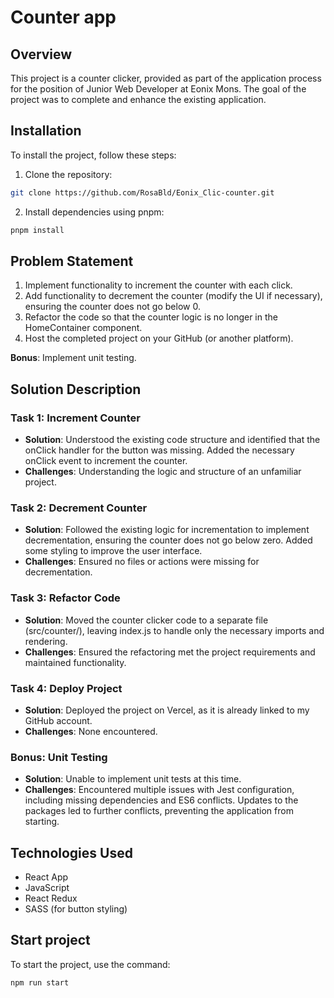 # Counter app

## Overview
This project is a counter clicker, provided as part of the application process for the position of Junior Web Developer at Eonix Mons. The goal of the project was to complete and enhance the existing application.

## Installation
To install the project, follow these steps:

1. Clone the repository:
```sh
git clone https://github.com/RosaBld/Eonix_Clic-counter.git 
```

2. Install dependencies using pnpm:
```sh
pnpm install
```

## Problem Statement
1. Implement functionality to increment the counter with each click.
2. Add functionality to decrement the counter (modify the UI if necessary), ensuring the counter does not go below 0.
3. Refactor the code so that the counter logic is no longer in the HomeContainer component.
4. Host the completed project on your GitHub (or another platform).

**Bonus**: Implement unit testing.


## Solution Description
### Task 1: Increment Counter
- **Solution**: Understood the existing code structure and identified that the onClick handler for the button was missing. Added the necessary onClick event to increment the counter.
- **Challenges**: Understanding the logic and structure of an unfamiliar project.

### Task 2: Decrement Counter
- **Solution**: Followed the existing logic for incrementation to implement decrementation, ensuring the counter does not go below zero. Added some styling to improve the user interface.
- **Challenges**: Ensured no files or actions were missing for decrementation.

### Task 3: Refactor Code
- **Solution**: Moved the counter clicker code to a separate file (src/counter/), leaving index.js to handle only the necessary imports and rendering.
- **Challenges**: Ensured the refactoring met the project requirements and maintained functionality.

### Task 4: Deploy Project
- **Solution**: Deployed the project on Vercel, as it is already linked to my GitHub account.
- **Challenges**: None encountered.

### Bonus: Unit Testing
- **Solution**: Unable to implement unit tests at this time.
- **Challenges**: Encountered multiple issues with Jest configuration, including missing dependencies and ES6 conflicts. Updates to the packages led to further conflicts, preventing the application from starting.

## Technologies Used
- React App
- JavaScript
- React Redux
- SASS (for button styling)


## Start project
To start the project, use the command: 
```sh
npm run start
```

